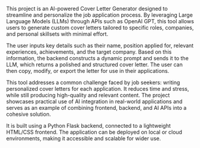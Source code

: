 This project is an AI-powered Cover Letter Generator designed to streamline and personalize the job application process. By leveraging Large Language Models (LLMs) through APIs such as OpenAI GPT, this tool allows users to generate custom cover letters tailored to specific roles, companies, and personal skillsets with minimal effort.

The user inputs key details such as their name, position applied for, relevant experiences, achievements, and the target company. Based on this information, the backend constructs a dynamic prompt and sends it to the LLM, which returns a polished and structured cover letter. The user can then copy, modify, or export the letter for use in their applications.

This tool addresses a common challenge faced by job seekers: writing personalized cover letters for each application. It reduces time and stress, while still producing high-quality and relevant content. The project showcases practical use of AI integration in real-world applications and serves as an example of combining frontend, backend, and AI APIs into a cohesive solution.

It is built using a Python Flask backend, connected to a lightweight HTML/CSS frontend. The application can be deployed on local or cloud environments, making it accessible and scalable for wider use.
